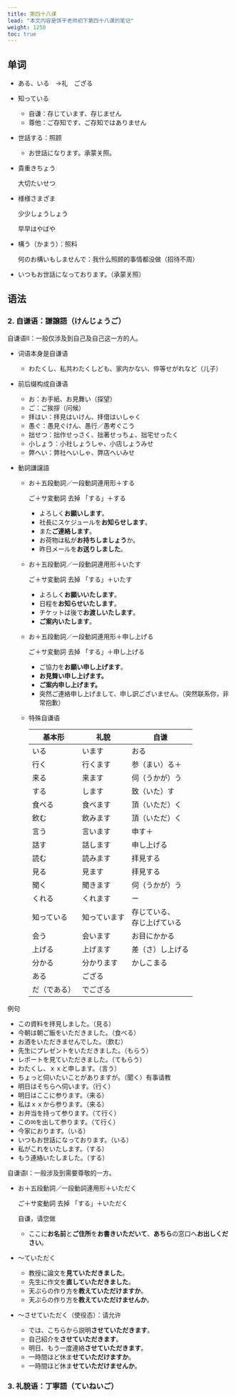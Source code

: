 ```yaml
---
title: 第四十八课
lead: "本文内容是饼干老师初下第四十八课的笔记"
weight: 1250
toc: true
---
```


## 单词

- ある、いる　→礼　ござる

- 知っている

  - 自谦：存じています、存じません
  - 尊他：ご存知です、ご存知ではありません

- 世話する：照顾

  - お世話になります。承蒙关照。

- 貴重きちょう

  大切たいせつ

- 様様さまざま

  少少しょうしょう

  早早はやばや

- 構う（かまう）：照料

  何のお構いもしませんで：我什么照顾的事情都没做（招待不周）

- いつもお世話になっております。（承蒙关照）

## 语法

### 2. 自谦语：謙譲語（けんじょうご）

自谦语Ⅱ：一般仅涉及到自己及自己这一方的人。

- 词语本身是自谦语
   - わたくし、私共わたくしども、家内かない、倅等せがれなど（儿子）
   
- 前后缀构成自谦语
   - お：お手紙、お見舞い（探望）
   - ご：ご挨拶（问候）
   - 拝はい：拝見はいけん、拝借はいしゃく
   - 愚ぐ：愚見ぐけん、愚行／愚考ぐこう
   - 拙せつ：拙作せっさく、拙著せっちょ、拙宅せったく
   - 小しょう：小社しょうしゃ、小店しょうみせ
   - 弊へい：弊社へいしゃ、弊店へいみせ
   
- 動詞謙譲語

   - お＋五段動詞／一段動詞連用形＋する

      ご＋サ変動詞 去掉 「する」＋する

      - よろしく**お願いします**。
      - 社長にスケジュールを**お知らせします**。
      - また**ご連絡します**。
      - お荷物は私が**お持ちしましょう**か。
      - 昨日メールを**お送りしました**。

   - お＋五段動詞／一段動詞連用形＋いたす

      ご＋サ変動詞 去掉 「する」＋いたす

      - よろしく**お願いいたします**。
      - 日程を**お知らせいたします**。
      - チケットは後で**お渡しいたします**。
      - **ご案内いたします**。

   - お＋五段動詞／一段動詞連用形＋申し上げる

      ご＋サ変動詞 去掉 「する」＋申し上げる

      - ご協力を**お願い申し上げます**。
      - **お見舞い申し上げます。**
      - **ご案内申し上げます。**
      - 突然ご連絡申し上げまして、申し訳ございません。（突然联系你，非常抱歉）

   - 特殊自谦语

     | 基本形       | 礼貌         | 自谦                             |
     | ------------ | ------------ | -------------------------------- |
     | いる         | います       | おる                             |
     | 行く         | 行くます     | 参（まい）る＋                   |
     | 来る         | 来ます       | 伺（うかが）う                   |
     | する         | します       | 致（いた）す                     |
     | 食べる       | 食べます     | 頂（いただ）く                   |
     | 飲む         | 飲みます     | 頂（いただ）く                   |
     | 言う         | 言います     | 申す＋                           |
     | 話す         | 話します     | 申し上げる                       |
     | 読む         | 読みます     | 拝見する                         |
     | 見る         | 見ます       | 拝見する                         |
     | 聞く         | 聞きます     | 伺（うかが）う                   |
     | くれる       | くれます     | ー                               |
     | 知っている   | 知っています | 存じている、<br />存じ上げている |
     | 会う         | 会います     | お目にかかる                     |
     | 上げる       | 上げます     | 差（さ）し上げる                 |
     | 分かる       | 分かります   | かしこまる                       |
     | ある         | ござる       |                                  |
     | だ（である） | でござる     |                                  |

例句

- この資料を拝見しました。（見る）
- 今朝は朝ご飯をいただきました。（食べる）
- お酒をいただきませんでした。（飲む）
- 先生にプレゼントをいただきました。（もらう）
- レポートを見ていただきました。（てもらう）
- わたくし、ｘｘと申します。（言う）
- ちょっと伺いたいことがありますが。（聞く）有事请教
- 明日はそちらへ伺います。（行く）
- 明日はここに参ります。（来る）
- 私はｘｘから参ります。（来る）
- お弁当を持って参ります。（て行く）
- この✉を出して参ります。（て行く）
- 今家におります。（いる）
- いつもお世話になっております。（いる）
- 私がこれをいたします。（する）
- もう連絡いたしました。（する）

自谦语Ⅰ：一般涉及到需要尊敬的一方。

- お＋五段動詞／一段動詞連用形＋いただく

  ご＋サ変動詞 去掉 「する」＋いただく

  自谦，请您做

  - ここに**お名前**と**ご住所**を**お書きいただいて**、**あちら**の窓口へ**お出しください**。

- ～ていただく

  - 教授に論文を**見ていただきました**。
  - 先生に作文を**直していただきました**。
  - 天ぷらの作り方を**教えていただけますか**。
  - 天ぷらの作り方を**教えていただけませんか**。

- ～させていただく（使役态）：请允许

  - では、こちらから説明**させていただきます**。
  - 自己紹介を**させていただきます**。
  - 明日、もう一度連絡**させていただきます**。
  - 一時間ほど休ま**せていただけますか**。
  - 一時間ほど休ま**せていただけませんか**。


### 3. 礼貌语：丁寧語（ていねいご）

